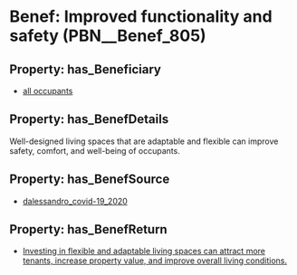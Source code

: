 # Benef: __Improved functionality and safety__ (PBN__Benef_805)

## Property: has_Beneficiary

* [all occupants](../Stakeholder/PBN__Stakeholder_328)

## Property: has_BenefDetails

Well-designed living spaces that are adaptable and flexible can improve safety, comfort, and well-being of occupants.

## Property: has_BenefSource

* [dalessandro_covid-19_2020](../Article/PBN__Article_161)

## Property: has_BenefReturn

* [Investing in flexible and adaptable living spaces can attract more tenants, increase property value, and improve overall living conditions.](../BenefReturn/PBN__BenefReturn_874)

